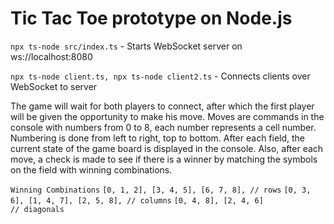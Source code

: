 # Tic Tac Toe prototype on Node.js

```npx ts-node src/index.ts``` - Starts WebSocket server on ws://localhost:8080


```npx ts-node client.ts, npx ts-node client2.ts``` - Connects clients over WebSocket to server

The game will wait for both players to connect, after which the first player will be given the opportunity to make his move. Moves are commands in the console with numbers from 0 to 8, each number represents a cell number. Numbering is done from left to right, top to bottom. After each field, the current state of the game board is displayed in the console. Also, after each move, a check is made to see if there is a winner by matching the symbols on the field with winning combinations.

 ```Winning Combinations```
    ```[0, 1, 2], [3, 4, 5], [6, 7, 8], // rows```
    ```[0, 3, 6], [1, 4, 7], [2, 5, 8], // columns```
    ```[0, 4, 8], [2, 4, 6]             // diagonals```
